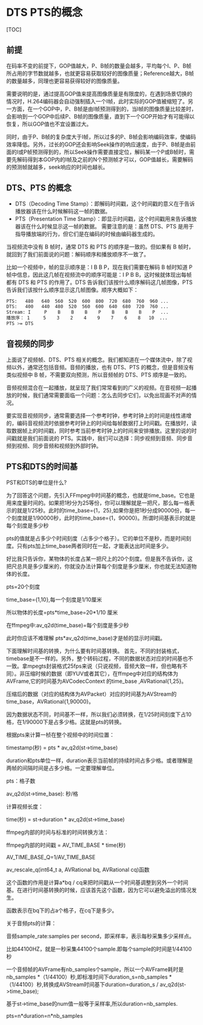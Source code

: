 # DTS PTS的概念

[TOC]



## 前提
在码率不变的前提下，GOP值越大，P、B帧的数量会越多，平均每个I、P、B帧所占用的字节数就越多，也就更容易获取较好的图像质量；Reference越大，B帧的数量越多，同理也更容易获得较好的图像质量。

需要说明的是，通过提高GOP值来提高图像质量是有限度的，在遇到场景切换的情况时，H.264编码器会自动强制插入一个I帧，此时实际的GOP值被缩短了。另一方面，在一个GOP中，P、B帧是由I帧预测得到的，当I帧的图像质量比较差时，会影响到一个GOP中后续P、B帧的图像质量，直到下一个GOP开始才有可能得以恢复，所以GOP值也不宜设置过大。

同时，由于P、B帧的复杂度大于I帧，所以过多的P、B帧会影响编码效率，使编码效率降低。另外，过长的GOP还会影响Seek操作的响应速度，由于P、B帧是由前面的I或P帧预测得到的，所以Seek操作需要直接定位，解码某一个P或B帧时，需要先解码得到本GOP内的I帧及之前的N个预测帧才可以，GOP值越长，需要解码的预测帧就越多，seek响应的时间也越长。



## DTS、PTS 的概念

- DTS（Decoding Time Stamp）：即解码时间戳，这个时间戳的意义在于告诉播放器该在什么时候解码这一帧的数据。
- PTS（Presentation Time Stamp）：即显示时间戳，这个时间戳用来告诉播放器该在什么时候显示这一帧的数据。
需要注意的是：虽然 DTS、PTS 是用于指导播放端的行为，但它们是在编码的时候由编码器生成的。

当视频流中没有 B 帧时，通常 DTS 和 PTS 的顺序是一致的。但如果有 B 帧时，就回到了我们前面说的问题：解码顺序和播放顺序不一致了。

比如一个视频中，帧的显示顺序是：I B B P，现在我们需要在解码 B 帧时知道 P 帧中信息，因此这几帧在视频流中的顺序可能是：I P B B，这时候就体现出每帧都有 DTS 和 PTS 的作用了。DTS 告诉我们该按什么顺序解码这几帧图像，PTS 告诉我们该按什么顺序显示这几帧图像。顺序大概如下：
```sh
PTS:   480   640  560  520  600  800  720  680  760  960 ...
DTS:   400   440  480  520  560  600  640  680  720  760 ...
Stream: I     P    B    B    B    P    B    B    B    P  ...
播放序： 1     5    3    2    4    9    7    6    8   10  ...               
PTS >= DTS
```



## 音视频的同步

上面说了视频帧、DTS、PTS 相关的概念。我们都知道在一个媒体流中，除了视频以外，通常还包括音频。音频的播放，也有 DTS、PTS 的概念，但是音频没有类似视频中 B 帧，不需要双向预测，所以音频帧的 DTS、PTS 顺序是一致的。

音频视频混合在一起播放，就呈现了我们常常看到的广义的视频。在音视频一起播放的时候，我们通常需要面临一个问题：怎么去同步它们，以免出现画不对声的情况。

要实现音视频同步，通常需要选择一个参考时钟，参考时钟上的时间是线性递增的，编码音视频流时依据参考时钟上的时间给每帧数据打上时间戳。在播放时，读取数据帧上的时间戳，同时参考当前参考时钟上的时间来安排播放。这里的说的时间戳就是我们前面说的 PTS。实践中，我们可以选择：同步视频到音频、同步音频到视频、同步音频和视频到外部时钟。



## PTS和DTS的时间基

PST和DTS的单位是什么?

为了回答这个问题，先引入FFmpeg中时间基的概念，也就是time_base。它也是用来度量时间的。如果把1秒分为25等份，你可以理解就是一把尺，那么每一格表示的就是1/25秒。此时的time_base={1，25},如果你是把1秒分成90000份，每一个刻度就是1/90000秒，此时的time_base={1，90000}。所谓时间基表示的就是每个刻度是多少秒

pts的值就是占多少个时间刻度（占多少个格子）。它的单位不是秒，而是时间刻度。只有pts加上time_base两者同时在一起，才能表达出时间是多少。

好比我只告诉你，某物体的长度占某一把尺上的20个刻度。但是我不告诉你，这把尺总共是多少厘米的，你就没办法计算每个刻度是多少厘米，你也就无法知道物体的长度。

pts=20个刻度

time_base={1,10},每一个刻度是1/10厘米

所以物体的长度=pts\*time_base=20\*1/10 厘米

在ffmpeg中:av_q2d(time_base)=每个刻度是多少秒

此时你应该不难理解 pts*av_q2d(time_base)才是帧的显示时间戳。

下面理解时间基的转换，为什么要有时间基转换。 
首先，不同的封装格式，timebase是不一样的。另外，整个转码过程，不同的数据状态对应的时间基也不一致。拿mpegts封装格式25fps来说（只说视频，音频大致一样，但也略有不同）。非压缩时候的数据（即YUV或者其它），在ffmpeg中对应的结构体为AVFrame,它的时间基为AVCodecContext 的time_base ,AVRational{1,25}。

压缩后的数据（对应的结构体为AVPacket）对应的时间基为AVStream的time_base，AVRational{1,90000}。

因为数据状态不同，时间基不一样，所以我们必须转换，在1/25时间刻度下占10格，在1/90000下是占多少格。这就是pts的转换。

根据pts来计算一桢在整个视频中的时间位置：

timestamp(秒) = pts \* av_q2d(st->time_base)

duration和pts单位一样，duration表示当前帧的持续时间占多少格。或者理解是两帧的间隔时间是占多少格。一定要理解单位。

pts：格子数

av_q2d(st->time_base): 秒/格

计算视频长度：

time(秒) = st->duration \* av_q2d(st->time_base)

ffmpeg内部的时间与标准的时间转换方法：

ffmpeg内部的时间戳 = AV_TIME_BASE \* time(秒)

AV_TIME_BASE_Q=1/AV_TIME_BASE

av_rescale_q(int64_t a, AVRational bq, AVRational cq)函数

这个函数的作用是计算a\*bq / cq来把时间戳从一个时间基调整到另外一个时间基。在进行时间基转换的时候，应该首先这个函数，因为它可以避免溢出的情况发生。

函数表示在bq下的占a个格子，在cq下是多少。

关于音频pts的计算：

音频sample_rate:samples per second，即采样率，表示每秒采集多少采样点。

比如44100HZ，就是一秒采集44100个sample.即每个sample的时间是1/44100秒

一个音频帧的AVFrame有nb_samples个sample，所以一个AVFrame耗时是nb_samples \*（1/44100）秒,即标准时间下duration_s=nb_samples \*（1/44100）秒,转换成AVStream时间基下duration=duration_s / av_q2d(st->time_base);

基于st->time_base的num值一般等于采样率,所以duration=nb_samples. 

pts=n\*duration=n\*nb_samples